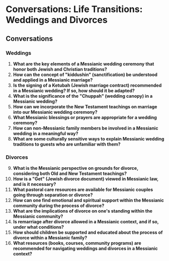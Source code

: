 # Conversations: Life Transitions: Weddings and Divorces

## Conversations

### Weddings
1. **What are the key elements of a Messianic wedding ceremony that honor both Jewish and Christian traditions?**
2. **How can the concept of "kiddushin" (sanctification) be understood and applied in a Messianic marriage?**
3. **Is the signing of a Ketubah (Jewish marriage contract) recommended in a Messianic wedding? If so, how should it be adapted?**
4. **What is the significance of the "Chuppah" (wedding canopy) in a Messianic wedding?**
5. **How can we incorporate the New Testament teachings on marriage into our Messianic wedding ceremony?**
6. **What Messianic blessings or prayers are appropriate for a wedding ceremony?**
7. **How can non-Messianic family members be involved in a Messianic wedding in a meaningful way?**
8. **What are some culturally sensitive ways to explain Messianic wedding traditions to guests who are unfamiliar with them?**

### Divorces
9. **What is the Messianic perspective on grounds for divorce, considering both Old and New Testament teachings?**
10. **How is a "Get" (Jewish divorce document) viewed in Messianic law, and is it necessary?**
11. **What pastoral care resources are available for Messianic couples going through separation or divorce?**
12. **How can one find emotional and spiritual support within the Messianic community during the process of divorce?**
13. **What are the implications of divorce on one's standing within the Messianic community?**
14. **Is remarriage after divorce allowed in a Messianic context, and if so, under what conditions?**
15. **How should children be supported and educated about the process of divorce within a Messianic family?**
16. **What resources (books, courses, community programs) are recommended for navigating weddings and divorces in a Messianic context?**
